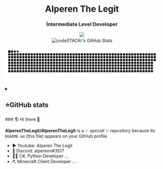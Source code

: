<h1 align="center">Alperen The Legit</h1>

<h3 align="center">İntermediate Level Developer</h3>
<p align="center">
 <a href="https://discord.gg/qXXcRH3sRt"><img src="https://img.shields.io/badge/-Discord-blue?style=flat&logo=Discord&logoColor=white" /></a>
 <br>
 <img alt="codeSTACKr's GitHub Stats" src="https://komarev.com/ghpvc/?username=your-github-AlperenTheLegit&color=green" />
</p>

<p align="center">
<img width="600" src="assets/github-snake.svg" alt="snake"/>
</p>

<details align="left">
  <summary><h2><b>⭐GitHub stats</b></h2></summary>
  <p>
   <img alt="codeSTACKr's GitHub Stats" src="https://github-readme-stats.vercel.app/api/top-langs/?username=AlperenTheLegit&layout=compact&theme=dark" />  
   <br>
   <img alt="codeSTACKr's GitHub Stats" src="https://github-readme-stats.vercel.app/api?username=AlperenTheLegit&show_icons=true&theme=dark" />
   <br>
   <img src="https://metrics.lecoq.io/AlperenTheLegit" />
  </p>
</details>
### 🌎 Hi there 👋

**AlperenTheLegit/AlperenTheLegit** is a ✨ _special_ ✨ repository because its `README.md` (this file) appears on your GitHub profile.

- ▶️ Youtube: Alperen The Legit
- 🤖 Discord: alperenn#3517
- 👨‍💻 C#, Python Developer ...
- ⛏ Minecraft Client Developer ...
